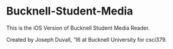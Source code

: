 Bucknell-Student-Media
======================

This is the iOS Version of Bucknell Student Media Reader.

Created by Joseph Duvall, '16 at Bucknell University for csci379. 
